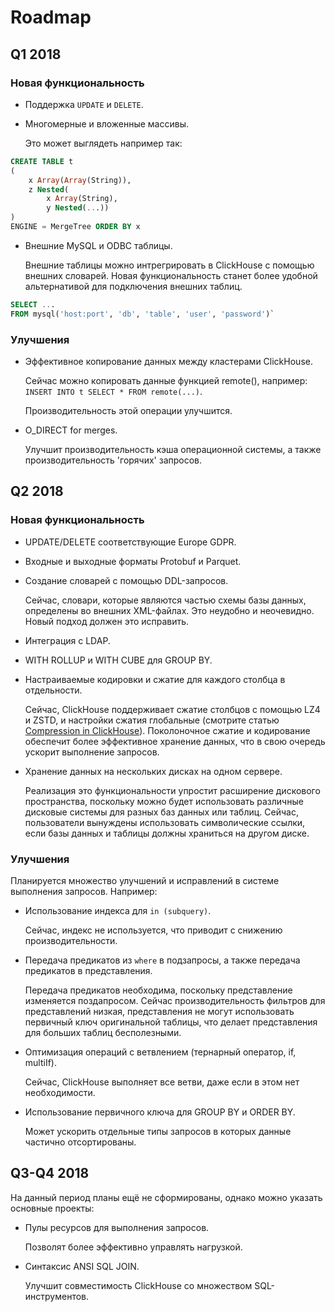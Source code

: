 # Roadmap

## Q1 2018

### Новая функциональность
- Поддержка `UPDATE` и `DELETE`.
- Многомерные и вложенные массивы.
    
    Это может выглядеть например так:
    
```sql
CREATE TABLE t
(
    x Array(Array(String)), 
    z Nested(
        x Array(String), 
        y Nested(...))
)
ENGINE = MergeTree ORDER BY x
```

- Внешние MySQL и ODBC таблицы.

    Внешние таблицы можно интрегрировать в ClickHouse с помощью внешних словарей. Новая функциональность станет более удобной альтернативой для подключения внешних таблиц.

```sql
SELECT ... 
FROM mysql('host:port', 'db', 'table', 'user', 'password')`
```

### Улучшения

- Эффективное копирование данных между кластерами ClickHouse.

    Сейчас можно копировать данные функцией remote(), например: `
INSERT INTO t SELECT * FROM remote(...) `.

    Производительность этой операции улучшится.

- O_DIRECT for merges.

    Улучшит производительность кэша операционной системы, а также производительность 'горячих' запросов.
    
## Q2 2018

### Новая функциональность

- UPDATE/DELETE соответствующие Europe GDPR.
- Входные и выходные форматы Protobuf и Parquet.
- Создание словарей с помощью DDL-запросов.

    Сейчас, словари, которые являются частью схемы базы данных, определены во внешних XML-файлах. Это неудобно и неочевидно. Новый подход должен это исправить.

- Интеграция с LDAP.
- WITH ROLLUP и WITH CUBE для GROUP BY.
- Настраиваемые кодировки и сжатие для каждого столбца в отдельности.

    Сейчас, ClickHouse поддерживает сжатие столбцов с помощью LZ4 и ZSTD, и настройки сжатия глобальные (смотрите статью [Compression in ClickHouse](https://www.altinity.com/blog/2017/11/21/compression-in-clickhouse)). Поколоночное сжатие и кодирование обеспечит более эффективное хранение данных, что в свою очередь ускорит выполнение запросов.
    
- Хранение данных на нескольких дисках на одном сервере.

    Реализация это функциональности упростит расширение дискового пространства, поскольку можно будет использовать различные дисковые системы для разных баз данных или таблиц. Сейчас, пользователи вынуждены использовать символические ссылки, если базы данных и таблицы должны храниться на другом диске.
    
### Улучшения

Планируется множество улучшений и исправлений в системе выполнения запросов. Например:

- Использование индекса для `in (subquery)`.

    Сейчас, индекс не используется, что приводит с снижению производительности.
    
- Передача предикатов из `where` в подзапросы, а также передача предикатов в представления.

    Передача предикатов необходима, поскольку представление изменяется поздапросом. Сейчас производительность фильтров для представлений низкая, представления не могут использовать первичный ключ оригинальной таблицы, что делает представления для больших таблиц бесполезными.
    
- Оптимизация операций с ветвлением (тернарный оператор, if, multiIf).

    Сейчас, ClickHouse выполняет все ветви, даже если в этом нет необходимости.

- Использование первичного ключа для GROUP BY и ORDER BY.

    Может ускорить отдельные типы запросов в которых данные частично отсортированы.

## Q3-Q4 2018

На данный период планы ещё не сформированы, однако можно указать основные проекты:

- Пулы ресурсов для выполнения запросов.

    Позволят более эффективно управлять нагрузкой.
    
- Синтаксис ANSI SQL JOIN.

    Улучшит совместимость ClickHouse со множеством SQL-инструментов.
